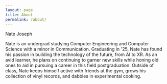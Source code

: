 ```yaml
---
layout: page
title: About
permalink: /about/
---
```


Nate Joseph

Nate is an undergrad studying Computer Engineering and Computer Science with a minor in Communication. Graduating in '25, Nate has found his passion in building the technology of the future, from AI to XR. As an avid learner, he plans on continuing to garner new skills while honing old ones to aid in pursuing a career in this field postgraduation. Outside of class, Nate keeps himself active with friends at the gym, grows his collection of vinyl records, and dabbles in experimental cooking.
